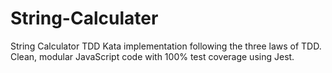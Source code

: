 # String-Calculater
String Calculator TDD Kata implementation following the three laws of TDD. Clean, modular JavaScript code with 100% test coverage using Jest. 

